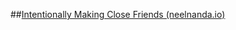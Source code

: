 ##[Intentionally Making Close Friends (neelnanda.io)](https://news.ycombinator.com/item?id=33774353)